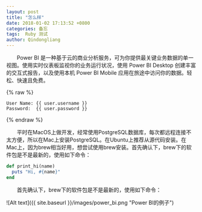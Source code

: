```yaml
---
layout: post
title: "怎么样"
date: 2018-01-02 17:13:52 +0800
categories: 备忘
tags:  Ruby 测试
author: Qindongliang
---
```



&emsp;&emsp;Power BI 是一种基于云的商业分析服务，可为你提供最关键业务数据的单一视图。使用实时仪表板监视你的业务运行状况，使用 Power BI Desktop 创建丰富的交互式报告，以及使用本机 Power BI Mobile 应用在旅途中访问你的数据。轻松、快速且免费。




{% raw %}
```
User Name: {{ user.username }}
Password:  {{ user.password }}
```
{% endraw %}

&emsp;&emsp;平时在MacOS上做开发，经常使用PostgreSQL数据库，每次都远程连接不太方便，所以在Mac上安装PostgreSQL。在Ubuntu上推荐从源代码安装。在Mac上，因为brew相当好用，想尝试使用brew安装。首先确认下，brew下的软件包是不是最新的，使用如下命令：

```ruby
def print_hi(name)
  puts "Hi, #{name}"
end
```

&emsp;&emsp;首先确认下，brew下的软件包是不是最新的，使用如下命令：

![Alt text]({{ site.baseurl }}/images/power_bi.png "Power BI的例子")


